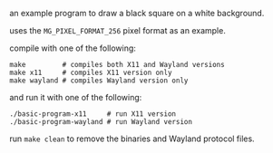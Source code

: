 an example program to draw a black square on a white background.

uses the `MG_PIXEL_FORMAT_256` pixel format as an example.

compile with one of the following:
```
make         # compiles both X11 and Wayland versions
make x11     # compiles X11 version only
make wayland # compiles Wayland version only
```

and run it with one of the following:
```
./basic-program-x11     # run X11 version
./basic-program-wayland # run Wayland version
```

run `make clean` to remove the binaries and Wayland protocol files.

